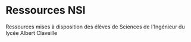# Ressources NSI
Ressources mises à disposition des élèves de Sciences de l'Ingénieur du lycée Albert Claveille
